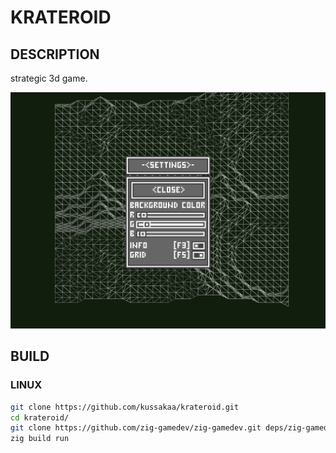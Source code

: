 # KRATEROID

## DESCRIPTION

strategic 3d game.

![Главное меню](screenshot.png)

## BUILD

### LINUX

```bash
git clone https://github.com/kussakaa/krateroid.git
cd krateroid/
git clone https://github.com/zig-gamedev/zig-gamedev.git deps/zig-gamedev/
zig build run

```